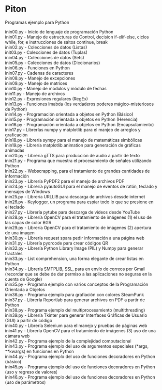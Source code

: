 # Piton
Programas ejemplo para Python  

inin00.py   -   Inicio de lenguaje de programación Python  
inin01.py   -   Manejo de estructuras de Control, decision if-elif-else, ciclos while, for, e instrucciones de saltos continue, break  
inin02.py   -   Colecciones de datos (Listas)  
init03.py   -   Colecciones de datos (Tuplas)  
inin04.py   -   Colecciones de datos (Sets)  
inin05.py   -   Colecciones de datos (Diccionarios)  
inin06.py   -   Funciones en Python  
inin07.py   -   Cadenas de caracteres  
inin08.py   -   Manejo de excepciones  
inin09.py   -   Manejo de matrices  
inin10.py   -   Manejo de módulos y módulo de fechas  
inin11.py   -   Manejo de archivos  
inin12.py   -   Expresiones regulares (RegEx)  
inin13.py   -   Funciones lmabda (los verdaderos poderes mágico-misteriosos de Python)  
inin14.py   -   Programación orientada a objetos en Python (Básico)  
inin15.py   -   Programación orientada a objetos en Python (Herencia)  
inin16.py   -   Programación orientada a objetos en Python (Encapsulamiento)  
inin17.py   -   Librerías numpy y matplotlib para el manjeo de arreglos y graficación  
inin18.py   -   Librería sympy para el manejo de matemáticas simbólicas  
inin19.py   -   Librería matplotlib.animation para generación de gráficas animadas  
inin20.py   -   Librería gTTS para producción de audio a partir de texto  
inin21.py   -   Programa que muestra el procesamiento de señales utilizando Python  
inin22.py   -   Webscrapping, para el tratamiento de grandes cantidades de información  
inin23.py   -   Librería PyPDF2 para el manejo de archivos PDF  
inin24.py   -   Librería pyautoGUI para el manejo de eventos de ratón, teclado y mensajes de Windows  
inin25.py   -   Librería URLLIB para descarga de archivos dessde internet  
inin26.py   -   Keylogger, un programa para espiar todo lo que se presione en el teclado  
inin27.py   -   Librería pytube para descarga de videos desde YouTube  
inin28.py   -   Librería OpenCV para el tratamiento de imágenes (1) el uso de las capas de color BGR  
inin29.py   -   Librería OpenCV para el tratamiento de imágenes (2) apertura de una imagen  
inin30.py   -   Librería request spara pedir información a una página web  
inin31.py   -   Librería pyqrcode para crear códigos QR   
inin32.py   -   Librería Python Library Image (PIL) y Numpy para generar fractales   
inin33.py   -   List comprehension, una forma elegante de crear listas en Python   
inin34.py   -   Librería SMTPLIB, SSL, para en envío de correos por Gmail (recordar que se debe de dar permiso a las aplicaciones no seguras en la cuenta de Google)   
inin35.py   -   Programa ejemplo con varios conceptos de la Programación Orientada a Objetos   
inin36.py   -   Programa ejemplo para grafiación con colores SteamPunk   
inin37.py   -   Librería Reportlab para generar archivos en PDF a partir de Python    
inin38.py   -   Programa ejemplo del multiprocesamiento (multithreading)   
inin39.py   -   Librería Tkinter para generar Interfaces Gráficas de Usuario (GUI) a partir de código   
inin40.py   -   Librería Selenium para el manejo y pruebas de páginas web   
inin41.py   -   Librería OpenCV para el tratamiento de imágenes (3) uso de una cámara web   
inin42.py   -   Programa ejemplo de la complejidad computacional   
inin43.py   -   Programa ejemplo del uso de argumentos especiales (*args, **kwargs) en funciones en Python     
inin44.py   -   Programa ejemplo del uso de funciones decoradores en Python (básico)    
inin45.py   -   Programa ejemplo del uso de funciones decoradores en Python (uso y regreso de valores)   
inin46.py   -   Programa ejemplo del uso de funciones decoradores en Python (uso de parámetros)   

